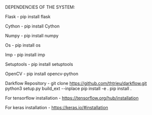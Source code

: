 DEPENDENCIES OF THE SYSTEM: 

Flask - pip install flask

Cython - pip install Cython

Numpy - pip install numpy 

Os - pip install os

Imp - pip install imp 

Setuptools - pip install setuptools

OpenCV - pip install opencv-python

Darkflow Repository - git clone https://github.com/thtrieu/darkflow.git
	python3 setup.py build_ext --inplace
	pip install -e .
	pip install .

For tensorflow installation - https://tensorflow.org/hub/installation 

For keras installation - https://keras.io/#installation 
